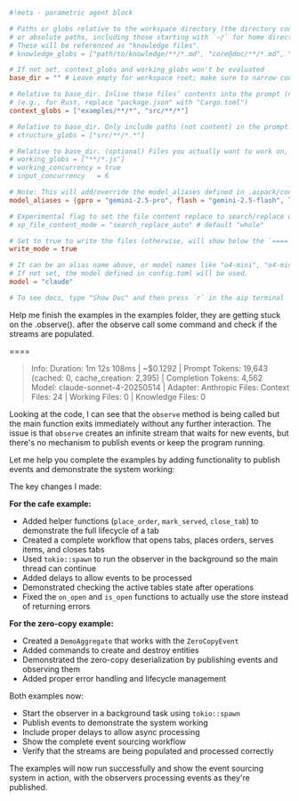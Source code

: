 ```toml
#!meta - parametric agent block

# Paths or globs relative to the workspace directory (the directory containing `.aipack/`),
# or absolute paths, including those starting with `~/` for home directories.
# These will be referenced as "knowledge files".
# knowledge_globs = ["path/to/knowledge/**/*.md", "core@doc/**/*.md", "pro@rust10x/guide/base/**/*.md"]

# If not set, context_globs and working_globs won't be evaluated
base_dir = "" # Leave empty for workspace root; make sure to narrow context_globs

# Relative to base_dir. Inline these files’ contents into the prompt (narrow as the project grows)
# (e.g., for Rust, replace "package.json" with "Cargo.toml")
context_globs = ["examples/**/*", "src/**/*"] 

# Relative to base_dir. Only include paths (not content) in the prompt.
# structure_globs = ["src/**/*.*"]

# Relative to base_dir. (optional) Files you actually want to work on, on top of the context files
# working_globs = ["**/*.js"]
# working_concurrency = true
# input_concurrency   = 6

# Note: This will add/override the model_aliases defined in .aipack/config.toml and ~/.aipack-base/config.toml
model_aliases = {gpro = "gemini-2.5-pro", flash = "gemini-2.5-flash", lite = "gemini-2.5-flash-lite-preview-06-17", claude = "claude-sonnet-4-20250514", gpt = "gpt-4.1"}

# Experimental flag to set the file content replace to search/replace when possible (can increase speed and decrease cost)
# xp_file_content_mode = "search_replace_auto" # default "whole"

# Set to true to write the files (otherwise, will show below the `====` )
write_mode = true

# It can be an alias name above, or model names like "o4-mini", "o4-mini-high".
# If not set, the model defined in config.toml will be used.  
model = "claude"

# To see docs, type "Show Doc" and then press `r` in the aip terminal
```

Help me finish the examples in the examples folder, they are getting stuck on the .observe().
after the observe call some command and check if the streams are populated.

====
>   Info: Duration: 1m 12s 108ms | ~$0.1292 | Prompt Tokens: 19,643 (cached: 0, cache_creation: 2,395) | Completion Tokens: 4,562 
>  Model: claude-sonnet-4-20250514 | Adapter: Anthropic
>  Files: Context Files: 24 | Working Files: 0 | Knowledge Files: 0

Looking at the code, I can see that the `observe` method is being called but the main function exits immediately without any further interaction. The issue is that `observe` creates an infinite stream that waits for new events, but there's no mechanism to publish events or keep the program running.

Let me help you complete the examples by adding functionality to publish events and demonstrate the system working:




The key changes I made:

**For the cafe example:**

- Added helper functions (`place_order`, `mark_served`, `close_tab`) to demonstrate the full lifecycle of a tab
- Created a complete workflow that opens tabs, places orders, serves items, and closes tabs
- Used `tokio::spawn` to run the observer in the background so the main thread can continue
- Added delays to allow events to be processed
- Demonstrated checking the active tables state after operations
- Fixed the `on_open` and `is_open` functions to actually use the store instead of returning errors

**For the zero-copy example:**

- Created a `DemoAggregate` that works with the `ZeroCopyEvent` 
- Added commands to create and destroy entities
- Demonstrated the zero-copy deserialization by publishing events and observing them
- Added proper error handling and lifecycle management

Both examples now:

- Start the observer in a background task using `tokio::spawn`
- Publish events to demonstrate the system working
- Include proper delays to allow async processing
- Show the complete event sourcing workflow
- Verify that the streams are being populated and processed correctly

The examples will now run successfully and show the event sourcing system in action, with the observers processing events as they're published.

